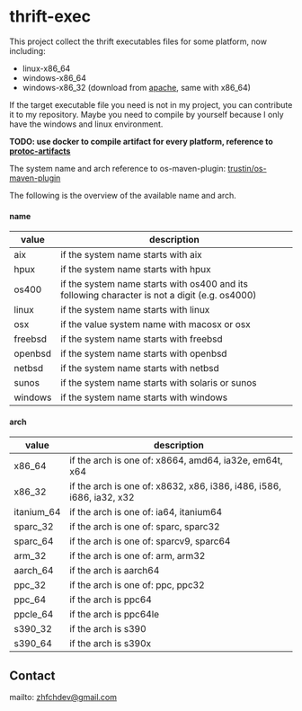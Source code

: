 # thrift-exec

This project collect the thrift executables files for some platform, now including:

* linux-x86_64
* windows-x86_64
* windows-x86_32 (download from [apache](http://thrift.apache.org/download), same with x86_64)

If the target executable file you need is not in my project, you can contribute it to my repository. 
Maybe you need to compile by yourself because I only have the windows and linux environment.

**TODO: use docker to compile artifact for every platform, reference to [protoc-artifacts](https://github.com/google/protobuf/tree/master/protoc-artifacts)**

The system name and arch reference to os-maven-plugin: [trustin/os-maven-plugin](https://github.com/trustin/os-maven-plugin)

The following is the overview of the available name and arch. 

#### name

value | description
---|---
aix | if the system name starts with aix
hpux | if the system name starts with hpux
os400 | if the system name starts with os400 and its following character is not a digit (e.g. os4000)
linux | if the system name starts with linux
osx | if the value system name with macosx or osx
freebsd | if the system name starts with freebsd
openbsd | if the system name starts with openbsd
netbsd | if the system name starts with netbsd
sunos | if the system name starts with solaris or sunos
windows | if the system name starts with windows

#### arch

value | description
---|---
x86_64 | if the arch is one of: x8664, amd64, ia32e, em64t, x64
x86_32 | if the arch is one of: x8632, x86, i386, i486, i586, i686, ia32, x32
itanium_64 | if the arch is one of: ia64, itanium64
sparc_32 | if the arch is one of: sparc, sparc32
sparc_64 | if the arch is one of: sparcv9, sparc64
arm_32 | if the arch is one of: arm, arm32
aarch_64 | if the arch is aarch64
ppc_32 | if the arch is one of: ppc, ppc32
ppc_64 | if the arch is ppc64
ppcle_64 | if the arch is ppc64le
s390_32 | if the arch is s390
s390_64 | if the arch is s390x

## Contact

mailto: zhfchdev@gmail.com
